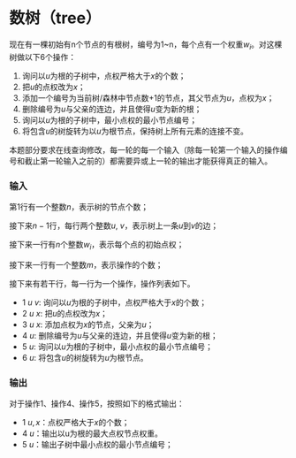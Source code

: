 # 数树（tree）

现在有一棵初始有n个节点的有根树，编号为1~n，每个点有一个权重$w_i$。对这棵树做以下6个操作：

1. 询问以$u$为根的子树中，点权严格大于$x$的个数；
2. 把$u$的点权改为$x$；
3. 添加一个编号为当前树/森林中节点数+1的节点，其父节点为$u$，点权为$x$；
4. 删除编号为$u$与父亲的连边，并且使得$u$变为新的根；
5. 询问以$u$为根的子树中，最小点权的最小节点编号；
6. 将包含$u$的树旋转为以$u$为根节点，保持树上所有元素的连接不变。

本题部分要求在线查询修改，每一轮的每一个输入（除每一轮第一个输入的操作编号和截止第一轮输入之前的）都需要异或上一轮的输出才能获得真正的输入。

### 输入

第1行有一个整数$n$，表示树的节点个数；

接下来$n-1$行，每行两个整数$u$, $v$，表示树上一条$u$到$v$的边；

接下来一行有$n$个整数$w_i$，表示每个点的初始点权；

接下来一行有一个整数$m$，表示操作的个数；

接下来有若干行，每一行为一个操作，操作列表如下。

* 1 $u$ $v$: 询问以$u$为根的子树中，点权严格大于$x$的个数；
* 2 $u$ $x$: 把$u$的点权改为$x$；
* 3 $u$ $x$: 添加点权为$x$的节点，父亲为$u$；
* 4 $u$: 删除编号为$u$与父亲的连边，并且使得$u$变为新的根；
* 5 $u$: 询问以$u$为根的子树中，最小点权的最小节点编号；
* 6 $u$: 将包含$u$的树旋转为$u$为根节点。

### 输出
对于操作1、操作4、操作5，按照如下的格式输出：

* 1 $u,x$：点权严格大于$x$的个数；
* 4 $u$：输出以u为根的最大点权节点权重。
* 5 $u$：输出子树中最小点权的最小节点编号；
